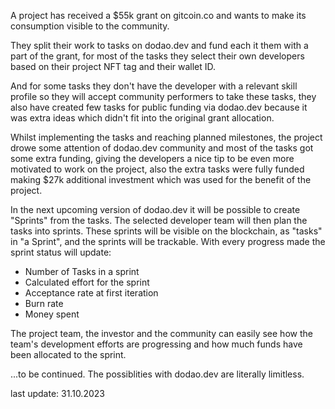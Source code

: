 A project has received a $55k grant on gitcoin.co and wants to make its consumption visible to the community.

They split their work to tasks on dodao.dev and fund each it them with a part of the grant, for most of the tasks they select their own developers based on their project NFT tag and their wallet ID. 

And for some tasks they don't have the developer with a relevant skill profile so they will accept community performers to take these tasks, they also have created few tasks for public funding via dodao.dev because it was extra ideas which didn't fit into the original grant allocation. 

Whilst implementing the tasks and reaching planned milestones, the project drowe some attention of dodao.dev community and most of the tasks got some extra funding, giving the developers a nice tip to be even more motivated to work on the project, also the extra tasks were fully funded making $27k additional investment which was used for the benefit of the project.

In the next upcoming version of dodao.dev it will be possible to create "Sprints" from the tasks. The selected developer team will then plan the tasks into sprints. These sprints will be visible on the blockchain, as "tasks" in "a Sprint", and the sprints will be trackable. With every progress made the sprint status will update:

- Number of Tasks in a sprint
- Calculated effort for the sprint
- Acceptance rate at first iteration
- Burn rate
- Money spent

The project team, the investor and the community can easily see how the team's development efforts are progressing and how much funds have been allocated to the sprint.

...to be continued. The possiblities with dodao.dev are literally limitless.

last update: 31.10.2023